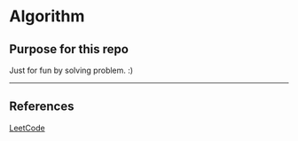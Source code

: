 # Algorithm

## Purpose for this repo
Just for fun by solving problem. :)

---

## References
[LeetCode](https://leetcode.com/problemset/all/)